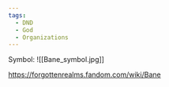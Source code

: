 ```yaml
---
tags:
  - DND
  - God
  - Organizations
---
```

Symbol:
	![[Bane_symbol.jpg]]
	
https://forgottenrealms.fandom.com/wiki/Bane